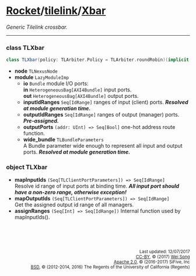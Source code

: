 [Rocket](../Readme.md)/[tilelink](../tilelink.md)/[Xbar](https://github.com/freechipsproject/rocket-chip/blob/master/src/main/scala/tilelink/Xbar.scala)
=====================
*Generic Tilelink crossbar.*

**********************

### class TLXbar

~~~scala
class TLXbar(policy: TLArbiter.Policy = TLArbiter.roundRobin)(implicit p: Parameters) extends LazyModule
~~~

+ **node** `TLNexusNode`
+ **module** `LazyModuleImp`
  - **io** `Bundle` module I/O ports:<br>
    **in** `HeterogeneousBag[AXI4Bundle]` input ports.<br>
    **out** `HeterogeneousBag[AXI4Bundle]` output ports.<br>
  - **inputIdRanges** `Seq[IdRange]` ranges of input (client) ports. **_Resolved at module generation time._**
  - **outputIdRanges** `Seq[IdRange]` ranges of output (manager) ports. **_Pre-assigned._**
  - **outputPorts** `(addr: UInt) => Seq[Bool]` one-hot address route function.
  - **wide_bundle** `TLBundleParameters`<br>
    A Bundle parameter wide enough to represent all input and output ports. **_Resolved at module generation time._**


### object TLXbar

+ **mapInputIds** `(Seq[TLClientPortParameters]) => Seq[IdRange]`<br>
  Resolve id range of input ports at binding time. **_All input port should have a non-zero range, otherwise exception!_**
+ **mapOutputIds** `(Seq[TLClientPortParameters]) => Seq[IdRange]`<br>
  Get the assigned output id range of all managers.
+ **assignRanges** `(Seq[Int] => Seq[IdRange])` Internal function used by mapInputIds().


<br><br><br><p align="right">
<sub>
Last updated: 12/07/2017<br>
[CC-BY](https://creativecommons.org/licenses/by/3.0/), &copy; (2017) [Wei Song](mailto:wsong83@gmail.com)<br>
[Apache 2.0](https://github.com/freechipsproject/rocket-chip/blob/master/LICENSE.SiFive), &copy; (2016-2017) SiFive, Inc<br>
[BSD](https://github.com/freechipsproject/rocket-chip/blob/master/LICENSE.Berkeley), &copy; (2012-2014, 2016) The Regents of the University of California (Regents)
</sub>
</p>
